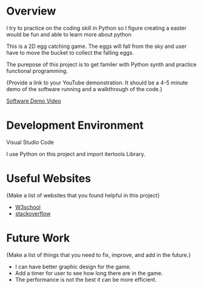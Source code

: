 # Overview

I try to practice on the coding skill in Python so I figure creating a easter would be fun and able to learn more about python

This is a 2D egg catching game. The eggs will fall from the sky and user have to move the bucket to collect the falling eggs.

The purepose of this project is to get familer with Python synth and practice functional programming.

{Provide a link to your YouTube demonstration. It should be a 4-5 minute demo of the software running and a walkthrough of the code.}

[Software Demo Video](https://youtu.be/atoif6gAT_U)

# Development Environment

Visual Studio Code

I use Python on this project and import itertools Library.
# Useful Websites

{Make a list of websites that you found helpful in this project}

- [W3school](https://www.w3schools.com/python/default.asp)
- [stackoverflow](https://stackoverflow.com/)

# Future Work

{Make a list of things that you need to fix, improve, and add in the future.}

- I can have better graphic design for the game.
- Add a timer for user to see how long there are in the game.
- The performance is not the best it can be more efficient.
